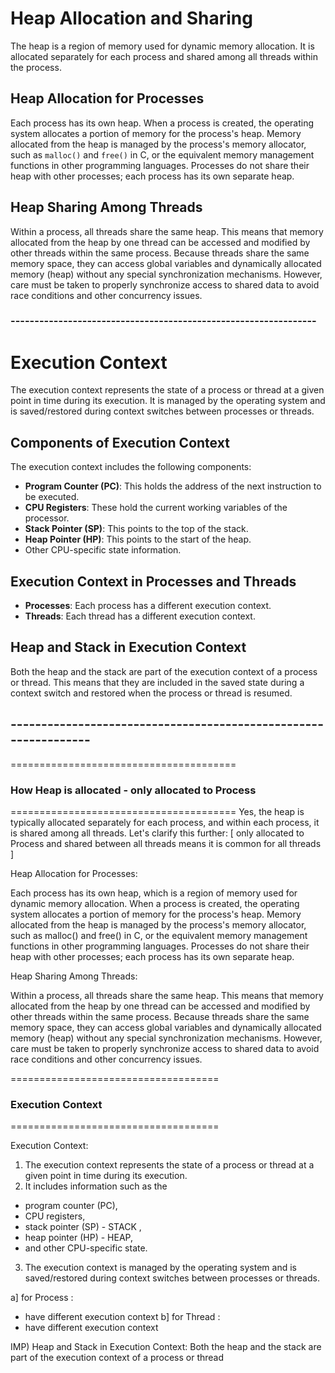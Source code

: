 # Heap Allocation and Sharing

The heap is a region of memory used for dynamic memory allocation. It is allocated separately for each process and shared among all threads within the process.

## Heap Allocation for Processes

Each process has its own heap. When a process is created, the operating system allocates a portion of memory for the process's heap. Memory allocated from the heap is managed by the process's memory allocator, such as `malloc()` and `free()` in C, or the equivalent memory management functions in other programming languages. Processes do not share their heap with other processes; each process has its own separate heap.

## Heap Sharing Among Threads

Within a process, all threads share the same heap. This means that memory allocated from the heap by one thread can be accessed and modified by other threads within the same process. Because threads share the same memory space, they can access global variables and dynamically allocated memory (heap) without any special synchronization mechanisms. However, care must be taken to properly synchronize access to shared data to avoid race conditions and other concurrency issues.

### ----------------------------------------------------------------

# Execution Context

The execution context represents the state of a process or thread at a given point in time during its execution. It is managed by the operating system and is saved/restored during context switches between processes or threads.

## Components of Execution Context

The execution context includes the following components:

- **Program Counter (PC)**: This holds the address of the next instruction to be executed.
- **CPU Registers**: These hold the current working variables of the processor.
- **Stack Pointer (SP)**: This points to the top of the stack.
- **Heap Pointer (HP)**: This points to the start of the heap.
- Other CPU-specific state information.

## Execution Context in Processes and Threads

- **Processes**: Each process has a different execution context.
- **Threads**: Each thread has a different execution context.

## Heap and Stack in Execution Context

Both the heap and the stack are part of the execution context of a process or thread. This means that they are included in the saved state during a context switch and restored when the process or thread is resumed.

## ----------------------------------------------------------------

=======================================
 ### How Heap is allocated - only allocated to Process
=======================================
Yes, the heap is typically allocated separately for
each process, and within each process, 
it is shared among all threads. Let's clarify this further:
[ only allocated to Process and shared between all
 threads means it is common for all threads ]

Heap Allocation for Processes:

Each process has its own heap, which is a 
region of memory used for dynamic memory allocation.
When a process is created, the operating system 
allocates a portion of memory for the process's heap.
Memory allocated from the heap is managed by 
the process's memory allocator, such as malloc() 
and free() in C, or the equivalent memory 
management functions in other programming languages.
Processes do not share their heap with other 
processes; each process has its own separate heap.

Heap Sharing Among Threads:

Within a process, all threads share the same heap. 
This means that memory allocated from the heap by 
one thread can be accessed and modified by other 
threads within the same process.
Because threads share the same memory space, 
they can access global variables and dynamically 
allocated memory (heap) without any special 
synchronization mechanisms.
However, care must be taken to properly 
synchronize access to shared data to avoid race conditions 
and other concurrency issues.

====================================
###   Execution Context 
====================================

Execution Context:

1) The execution context represents the state of a process 
or thread at a given point in time during its execution.
2) It includes information such as the 
  - program counter (PC), 
  - CPU registers, 
  - stack pointer (SP) - STACK , 
  - heap pointer (HP) - HEAP, 
  - and other CPU-specific state.
3) The execution context is managed by the operating system 
and is saved/restored during context switches between 
processes or threads.

a] for Process :
 - have different execution context
b] for Thread :
 - have different execution context

IMP) Heap and Stack in Execution Context:
Both the heap and the stack are part of the execution context of a process or thread